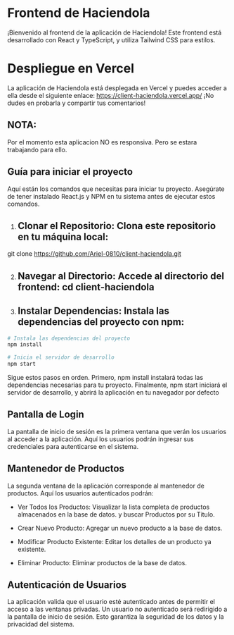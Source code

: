 # Frontend de Haciendola

¡Bienvenido al frontend de la aplicación de Haciendola! Este frontend está desarrollado con React y TypeScript, y utiliza Tailwind CSS para estilos.

# Despliegue en Vercel

La aplicación de Haciendola está desplegada en Vercel y puedes acceder a ella desde el siguiente enlace:
https://client-haciendola.vercel.app/
¡No dudes en probarla y compartir tus comentarios!

## NOTA:
Por el momento esta aplicacion NO es responsiva. Pero se estara trabajando para ello.

## Guía para iniciar el proyecto

Aquí están los comandos que necesitas para iniciar tu proyecto. Asegúrate de tener instalado React.js y NPM en tu sistema antes de ejecutar estos comandos.

1. ## Clonar el Repositorio: Clona este repositorio en tu máquina local:
git clone https://github.com/Ariel-0810/client-haciendola.git

2. ## Navegar al Directorio: Accede al directorio del frontend: cd client-haciendola

3. ## Instalar Dependencias: Instala las dependencias del proyecto con npm:

```bash
# Instala las dependencias del proyecto
npm install

# Inicia el servidor de desarrollo
npm start
```

Sigue estos pasos en orden. Primero, npm install instalará todas las dependencias necesarias para tu proyecto. Finalmente, npm start iniciará el servidor de desarrollo,  y abrirá la aplicación en tu navegador por defecto

## Pantalla de Login

La pantalla de inicio de sesión es la primera ventana que verán los usuarios al acceder a la aplicación. Aquí los usuarios podrán ingresar sus credenciales para autenticarse en el sistema.

## Mantenedor de Productos

La segunda ventana de la aplicación corresponde al mantenedor de productos. Aquí los usuarios autenticados podrán:

- Ver Todos los Productos: Visualizar la lista completa de productos almacenados en la base de datos.
 y buscar Productos por su Titulo.

- Crear Nuevo Producto: Agregar un nuevo producto a la base de datos.

- Modificar Producto Existente: Editar los detalles de un producto ya existente.

- Eliminar Producto: Eliminar productos de la base de datos.

## Autenticación de Usuarios

La aplicación valida que el usuario esté autenticado antes de permitir el acceso a las ventanas privadas. Un usuario no autenticado será redirigido a la pantalla de inicio de sesión. Esto garantiza la seguridad de los datos y la privacidad del sistema.


